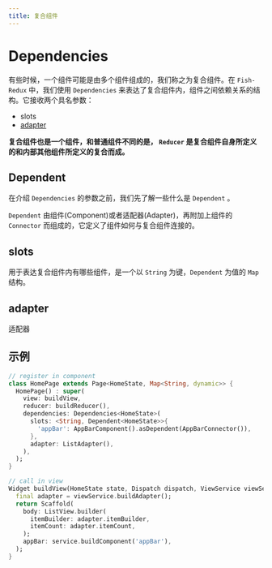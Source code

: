 ```yaml
---
title: 复合组件
---
```


# Dependencies

有些时候，一个组件可能是由多个组件组成的，我们称之为复合组件。在 `Fish-Redux` 中，我们使用 `Dependencies` 来表达了复合组件内，组件之间依赖关系的结构。它接收两个具名参数：
  - slots
  - [adapter](../concept/adapter.html)

**复合组件也是一个组件，和普通组件不同的是， `Reducer` 是复合组件自身所定义的和内部其他组件所定义的复合而成。**

## Dependent

在介绍 `Dependencies` 的参数之前，我们先了解一些什么是 `Dependent` 。

`Dependent` 由组件(Component)或者适配器(Adapter)，再附加上组件的 `Connector` 而组成的，它定义了组件如何与复合组件连接的。

## slots

用于表达复合组件内有哪些组件，是一个以 `String` 为键，`Dependent` 为值的 `Map` 结构。

## adapter

适配器

## 示例

```dart
// register in component
class HomePage extends Page<HomeState, Map<String, dynamic>> {
  HomePage() : super(
    view: buildView,
    reducer: buildReducer(),
    dependencies: Dependencies<HomeState>(
      slots: <String, Dependent<HomeState>>{
        'appBar': AppBarComponent().asDependent(AppBarConnector()),
      },
      adapter: ListAdapter(),
    ),
  );
}

// call in view
Widget buildView(HomeState state, Dispatch dispatch, ViewService viewService) {
  final adapter = viewService.buildAdapter();
  return Scaffold(
    body: ListView.builder(
      itemBuilder: adapter.itemBuilder,
      itemCount: adapter.itemCount,
    );
    appBar: service.buildComponent('appBar'),
  );
}
```